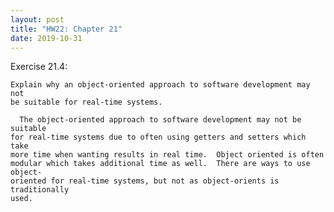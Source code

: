 ```yaml
---
layout: post
title: "HW22: Chapter 21"
date: 2019-10-31
---
```


  Exercise 21.4:

    Explain why an object-oriented approach to software development may not
    be suitable for real-time systems.

      The object-oriented approach to software development may not be suitable
    for real-time systems due to often using getters and setters which take
    more time when wanting results in real time.  Object oriented is often
    modular which takes additional time as well.  There are ways to use object-
    oriented for real-time systems, but not as object-orients is traditionally
    used.  
